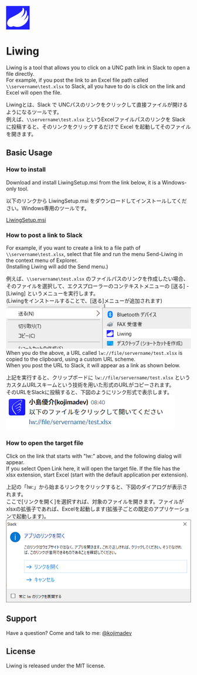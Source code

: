 <img src="src/Resouces/LiwingIcon.png" width="64">

# Liwing
Liwing is a tool that allows you to click on a UNC path link in Slack to open a file directly.  
For example, if you post the link to an Excel file path called `\\servername\test.xlsx` to Slack, all you have to do is click on the link and Excel will open the file.

Liwingとは、Slack で UNCパスのリンクをクリックして直接ファイルが開けるようになるツールです。  
例えば、`\\servername\test.xlsx` というExcelファイルパスのリンクを Slack に投稿すると、そのリンクをクリックするだけで Excel を起動してそのファイルを開きます。


## Basic Usage

### How to install
Download and install LiwingSetup.msi from the link below, it is a Windows-only tool.  

以下のリンクから LiwingSetup.msi をダウンロードしてインストールしてください。Windows専用のツールです。 

[LiwingSetup.msi](https://github.com/kojimadev/Liwing/raw/master/src/ReleaseProduct/LiwingSetup.msi)

### How to post a link to Slack
For example, if you want to create a link to a file path of  `\\servername\test.xlsx`, select that file and run the menu Send-Liwing in the context menu of Explorer.  
(Installing Liwing will add the Send menu.)

例えば、`\\servername\test.xlsx` のファイルパスのリンクを作成したい場合、そのファイルを選択して、エクスプローラーのコンテキストメニューの [送る] - [Liwing] というメニューを実行します。  
(Liwingをインストールすることで、[送る]メニューが追加されます)  
![image.png](Images/SendToMenu.png)  
When you do the above, a URL called `lw://file/servername/test.xlsx` is copied to the clipboard, using a custom URL scheme.  
When you post the URL to Slack, it will appear as a link as shown below.


上記を実行すると、クリップボードに `lw://file/servername/test.xlsx` というカスタムURLスキームという技術を用いた形式のURLがコピーされます。  
そのURLをSlackに投稿すると、下図のようにリンク形式で表示します。
![image.png](Images/SlackPost.png)

### How to open the target file
Click on the link that starts with "lw:" above, and the following dialog will appear.  
If you select Open Link here, it will open the target file. If the file has the xlsx extension, start Excel (start with the default application per extension).  

上記の「lw:」から始まるリンクをクリックすると、下図のダイアログが表示されます。  
ここで[リンクを開く]を選択すれば、対象のファイルを開きます。ファイルがxlsxの拡張子であれば、Excelを起動します(拡張子ごとの既定のアプリケーションで起動します)。  
![image.png](Images/OpenFile.png)

## Support
Have a question? Come and talk to me: [@kojimadev](https://twitter.com/kojimadev)

## License
Liwing is released under the MIT license.